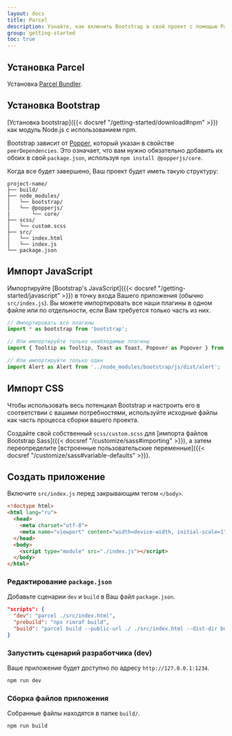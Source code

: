```yaml
---
layout: docs
title: Parcel
description: Узнайте, как включить Bootstrap в свой проект с помощью Parcel.
group: getting-started
toc: true
---
```


## Установка Parcel

Установка [Parcel Bundler](https://parceljs.org/getting-started/webapp/).

## Установка Bootstrap

[Установка bootstrap]({{< docsref "/getting-started/download#npm" >}}) как модуль Node.js с использованием npm.

Bootstrap зависит от [Popper](https://popper.js.org/), который указан в свойстве `peerDependencies`. Это означает, что вам нужно обязательно добавить их обоих в свой `package.json`, используя `npm install @popperjs/core`.

Когда все будет завершено, Ваш проект будет иметь такую структуру:

```text
project-name/
├── build/
├── node_modules/
│   └── bootstrap/
│   └── @popperjs/
|       └── core/
├── scss/
│   └── custom.scss
├── src/
│   └── index.html
│   └── index.js
└── package.json
```

## Импорт JavaScript

Импортируйте [Bootstrap's JavaScript]({{< docsref "/getting-started/javascript" >}}) в точку входа Вашего приложения (обычно `src/index.js`). Вы можете импортировать все наши плагины в одном файле или по отдельности, если Вам требуется только часть из них.

<!-- eslint-skip -->
```js
// Импортировать все плагины
import * as bootstrap from 'bootstrap';

// Или импортируйте только необходимые плагины
import { Tooltip as Tooltip, Toast as Toast, Popover as Popover } from 'bootstrap';

// Или импортируйте только один
import Alert as Alert from '../node_modules/bootstrap/js/dist/alert';
```

## Импорт CSS

Чтобы использовать весь потенциал Bootstrap и настроить его в соответствии с вашими потребностями, используйте исходные файлы как часть процесса сборки вашего проекта.

Создайте свой собственный `scss/custom.scss` для [импорта файлов Bootstrap Sass]({{< docsref "/customize/sass#importing" >}}), а затем переопределите [встроенные пользовательские переменные]({{< docsref "/customize/sass#variable-defaults" >}}).

## Создать приложение

Включите `src/index.js` перед закрывающим тегом `</body>`.

```html
<!doctype html>
<html lang="ru">
  <head>
    <meta charset="utf-8">
    <meta name="viewport" content="width=device-width, initial-scale=1">
  </head>
  <body>
    <script type="module" src="./index.js"></script>
  </body>
</html>
```

### Редактирование `package.json`

Добавьте сценарии `dev` и `build` в Ваш файл `package.json`.

```json
"scripts": {
  "dev": "parcel ./src/index.html",
  "prebuild": "npx rimraf build",
  "build": "parcel build --public-url ./ ./src/index.html --dist-dir build"
}
```

### Запустить сценарий разработчика (dev)

Ваше приложение будет доступно по адресу `http://127.0.0.1:1234`.

```sh
npm run dev
```

### Сборка файлов приложения

Собранные файлы находятся в папке `build/`.

```sh
npm run build
```
